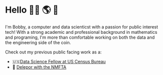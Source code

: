 # Hello 👨‍💻 🌎 👋

I'm Bobby, a computer and data scienticst with a passion for public interest tech! With a strong academic and professional background in mathematics and programing, I'm more than comfortable working on both the data and the engineering side of the coin. 

Check out my previous public facing work as a:
- 🇺🇸[Data Science Fellow at US Census Bureau](https://github.com/codingitforward/cdfdemoday2021/blob/main/Bobby_Wells_Katie_Harris.pdf)
- 🚸 [Delepor with the NMFTA](https://github.com/hliu12/nmfta-code-for-good)

<!---
bobbywells52/bobbywells52 is a ✨ special ✨ repository because its `README.md` (this file) appears on your GitHub profile.
You can click the Preview link to take a look at your changes.
--->
